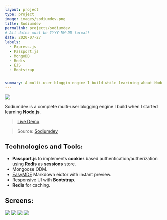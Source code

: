 ```yaml
---
layout: project
type: project
image: images/sodiumdev.png
title: Sodiumdev
permalink: projects/sodiumdev
# All dates must be YYYY-MM-DD format!
date: 2020-07-27
labels:
  - Express.js
  - Passport.js
  - MongoDB
  - Redis
  - EJS
  - Bootstrap


summary: A multi-user bloggin engine I build while learining about Node and Express.js.
---
```


<img class="ui medium right floated rounded image" src="../images/sodiumdev-1.png">

Sodiumdev is a complete multi-user blogging engine I build when I started learning **Node.js**.

> [Live Demo](https://sodiumdev.herokuapp.com/)

> Source: <a href="https://github.com/3omer/sodiumdev"><i class="large github icon"></i>Sodiumdev</a>

## Technologies and Tools:
- **Passport.js** to implements **cookies** based authentication/autherization using **Redis** as **sessions** store.
- Mongoose ODM.
- [EasyMDE](https://github.com/Ionaru/easy-markdown-editor) Markdown eidtor with instant preview.
- Responsive UI with **Bootstrap**.
- **Redis** for caching.

## Screens:
<div class="ui images">
  <img class="ui centered big image" src="../images/sodiumdev-1.png">
  <img class="ui medium image" src="../images/sodiumdev-2.png">
  <img class="ui medium image" src="../images/sodiumdev-3.png">
  <img class="ui medium image" src="../images/sodiumdev-4.png">
</div>

